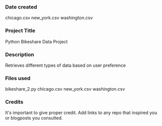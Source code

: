 ### Date created
chicago.csv 
new_york.csv 
washington.csv 

### Project Title
Python Bikeshare Data Project 


### Description
Retrieves different types of data based on user preference


### Files used
bikeshare_2.py
chicago.csv
new_york.csv 
washington.csv 


### Credits
It's important to give proper credit. Add links to any repo that inspired you or blogposts you consulted.


